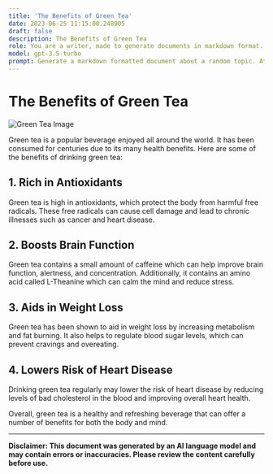 ```yaml
---
title: 'The Benefits of Green Tea'
date: 2023-06-25 11:15:00.248905
draft: false
description: The Benefits of Green Tea
role: You are a writer, made to generate documents in markdown format. It is very important that all of the documents you generate are in valid markdown format.
model: gpt-3.5-turbo
prompt: Generate a markdown formatted document about a random topic. At the bottom, include a disclaimer explaining that the document was generated by you. The first line of the document should be the title. Make sure that the entire document is in proper markdown format, using a mix of various tags to make the document visually appealing.
---
```


# The Benefits of Green Tea

![Green Tea Image](https://cdn.pixabay.com/photo/2019/05/28/17/40/green-tea-4232019_1280.jpg)

Green tea is a popular beverage enjoyed all around the world. It has been consumed for centuries due to its many health benefits. Here are some of the benefits of drinking green tea:

## 1. Rich in Antioxidants

Green tea is high in antioxidants, which protect the body from harmful free radicals. These free radicals can cause cell damage and lead to chronic illnesses such as cancer and heart disease.

## 2. Boosts Brain Function

Green tea contains a small amount of caffeine which can help improve brain function, alertness, and concentration. Additionally, it contains an amino acid called L-Theanine which can calm the mind and reduce stress.

## 3. Aids in Weight Loss

Green tea has been shown to aid in weight loss by increasing metabolism and fat burning. It also helps to regulate blood sugar levels, which can prevent cravings and overeating.

## 4. Lowers Risk of Heart Disease

Drinking green tea regularly may lower the risk of heart disease by reducing levels of bad cholesterol in the blood and improving overall heart health.

Overall, green tea is a healthy and refreshing beverage that can offer a number of benefits for both the body and mind.

---

**Disclaimer: This document was generated by an AI language model and may contain errors or inaccuracies. Please review the content carefully before use.**